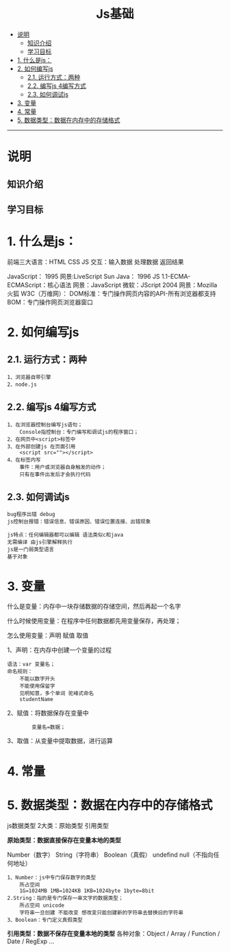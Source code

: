<h1 style="text-align:center">Js基础</h1>


<!-- toc orderedList:0 depthFrom:1 depthTo:6 -->

- [说明](#说明)
	- [知识介绍](#知识介绍)
	- [学习目标](#学习目标)
- [1. 什么是js：](#1-什么是js)
- [2. 如何编写js](#2-如何编写js)
	- [2.1. 运行方式：两种](#21-运行方式两种)
	- [2.2. 编写js 4编写方式](#22-编写js-4编写方式)
	- [2.3. 如何调试js](#23-如何调试js)
- [3. 变量](#3-变量)
- [4. 常量](#4-常量)
- [5. 数据类型：数据在内存中的存储格式](#5-数据类型数据在内存中的存储格式)

<!-- tocstop -->

---
# 说明
## 知识介绍

## 学习目标


# 1. 什么是js：
前端三大语言：HTML CSS JS
交互：输入数据 处理数据 返回结果

JavaScript：
1995 网景:LiveScript
Sun Java：
1996  JS 1.1-ECMA-ECMAScript：核心语法
网景：JavaScript
微软：JScript
2004 网景：Mozilla 火狐
W3C（万维网）：
DOM标准：专门操作网页内容的API-所有浏览器都支持
BOM：专门操作网页浏览器窗口

# 2. 如何编写js
## 2.1. 运行方式：两种
	1、浏览器自带引擎
	2、node.js
## 2.2. 编写js 4编写方式
	1、在浏览器控制台编写js语句；
		Console指控制台：专门编写和调试js的程序窗口；
	2、在网页中<script>标签中
	3、在外部创建js 在页面引用
		<script src=""></script>
	4、在标签内写
		事件：用户或浏览器自身触发的动作；
		只有在事件出发后才会执行代码
## 2.3. 如何调试js
	bug程序出错 debug
	js控制台报错：错误信息、错误原因、错误位置连接、出错现象

	js特点：任何编辑器都可以编辑 语法类似c和java
	无需编译 由js引擎解释执行
	js是一门弱类型语言
	基于对象

# 3. 变量
什么是变量：内存中一块存储数据的存储空间，然后再起一个名字

什么时候使用变量：在程序中任何数据都先用变量保存，再处理；

怎么使用变量：声明 赋值 取值

1、声明：在内存中创建一个变量的过程

	语法：var 变量名；
	命名规则：
		不能以数字开头
		不能使用保留字
		见明知意，多个单词 驼峰式命名
		studentName

2、赋值：将数据保存在变量中

			变量名=数据；

3、取值：从变量中提取数据，进行运算

# 4. 常量
# 5. 数据类型：数据在内存中的存储格式
js数据类型 2大类：原始类型 引用类型

**原始类型：数据直接保存在变量本地的类型**

Number（数字）
String（字符串）
Boolean（真假）
undefind null（不指向任何地址）

	1、Number：js中专门保存数字的类型
		所占空间
		1G=1024MB 1MB=1024KB 1KB=1024byte 1byte=8bit
	2.String：指的是专门保存一串文字的数据类型；
		所占空间 unicode
		字符串一旦创建 不能改变 想改变只能创建新的字符串去替换旧的字符串
	3、Boolean：专门定义真假类型

**引用类型：数据不保存在变量本地的类型**
各种对象：Object / Array / Function / Date / RegExp ...
